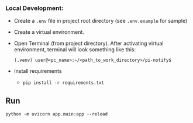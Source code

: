 ### Local Development:

- Create a `.env` file in project root directory (see `.env.example` for sample)

- Create a virtual environment.

- Open Terminal (from project directory). After activating virtual environment, terminal will look something like this:

    `(.venv) user@<pc_name>:~/<path_to_work_directory>/pi-notify$`
    
- Install requirements
    - `pip install -r requirements.txt`

## Run
```
python -m uvicorn app.main:app --reload
```